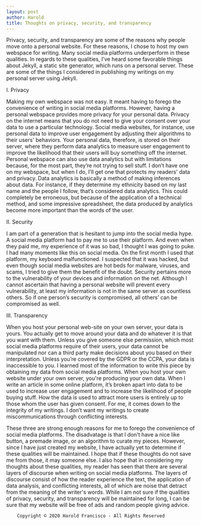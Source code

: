 ```yaml
---
layout: post
author: Harold
title: Thoughts on privacy, security, and transparency
---
```


Privacy, security, and transparency are some of the reasons why people move onto a personal website. For these reasons, I chose to host my own webspace for writing. Many social media platforms underperform in these qualities. In regards to these qualities, I’ve heard some favorable things about Jekyll, a static site generator, which runs on a personal server. These are some of the things I considered in publishing my writings on my personal server using Jekyll. 

I. Privacy  

Making my own webspace was not easy. It meant having to forego the convenience of writing in social media platforms. However, having a personal webspace provides more privacy for your personal data. Privacy on the internet means that you do not need to give your consent over your data to use a particular technology. Social media websites, for instance, use personal data to improve user engagement by adjusting their algorithms to their users' behaviors. Your personal data, therefore, is stored on their server, where they perform data analytics to measure user engagement to improve the likelihood that their users will buy something off the internet. Personal webspace can also use data analytics but with limitations because, for the most part, they’re not trying to sell stuff. I don’t have one on my webspace, but when I do, I’ll get one that protects my readers' data and privacy. Data analytics is basically a method of making inferences about data. For instance, if they determine my ethnicity based on my last name and the people I follow, that’s considered data analytics. This could completely be erroneous, but because of the application of a technical method, and some impressive spreadsheet, the data produced by analytics become more important than the words of the user. 

II. Security 

I am part of a generation that is hesitant to jump into the social media hype. A social media platform had to pay me to use their platform. And even when they paid me, my experience of it was so bad, I thought I was going to puke. I had many moments like this on social media. On the first month I used that platform, my keyboard malfunctioned. I suspected that it was hacked, but even though social media websites are hot beds for malware, viruses, and scams, I tried to give them the benefit of the doubt. Security pertains more to the vulnerability of your devices and information on the net. Although I cannot ascertain that having a personal website will prevent every vulnerability, at least my information is not in the same server as countless others. So if one person’s security is compromised, all others’ can be compromised as well. 

III. Transparency 

When you host your personal web-site on your own server, your data is yours. You actually get to move around your data and do whatever it is that you want with them. Unless you give someone else permission, which most social media platforms require of their users, your data cannot be manipulated nor can a third party make decisions about you based on their interpretation. Unless you’re covered by the GDPR or the CCPA, your data is inaccessible to you. I learned most of the information to write this piece by obtaining my data from social media platforms. When you host your own website under your own server, you're producing your own data. When I write an article in some online platform, it’s broken apart into data to be used to increase user engagement and to increase the likelihood of people buying stuff. How the data is used to attract more users is entirely up to those whom the user has given consent. For me, it comes down to the integrity of my writings. I don’t want my writings to create miscommunications through conflicting interests.

These three are strong enough reasons for me to forego the convenience of social media platforms. The disadvatage is that I don't have a nice like button, a premade image, or an algorithm to curate my pieces. However, since I have just created my website, I have actually yet to determine if these qualities will be maintained. I hope that if these thoughts do not save me from those, it may someone else. I also hope that in considering my thoughts about these qualities, my reader has seen that there are several layers of discourse when writing on social media platforms. The layers of discourse consist of how the reader experience the text, the application of data analysis, and conflicting interests, all of which are noise that detract from the meaning of the writer's words. While I am not sure if the qualities of privacy, security, and transparency will be maintained for long, I can be sure that my website will be free of ads and random people giving advice. 

		Copyright © 2020 Harold Francisco - All Rights Reserved

